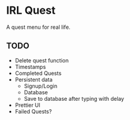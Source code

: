 # IRL Quest

A quest menu for real life.

## TODO
+ Delete quest function
+ Timestamps
+ Completed Quests
+ Persistent data
  + Signup/Login
  + Database
  + Save to database after typing with delay
+ Prettier UI
+ Failed Quests?